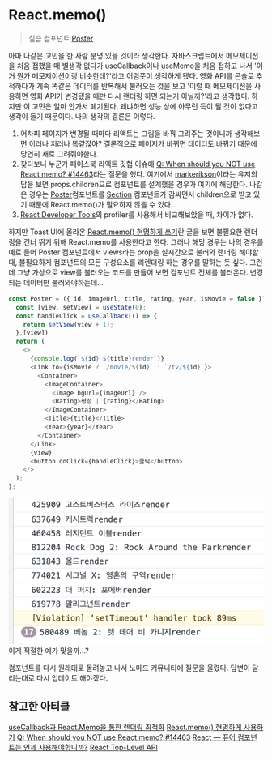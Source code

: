 # React.memo()

> 실습 컴포넌트
> [Poster](../src/Components/Poster.js)

아마 나같은 고민을 한 사람 분명 있을 것이라 생각한다. 자바스크립트에서 메모제이션을 처음 접했을 때 별생각 없다가 useCallback이나 useMemo을 처음 접하고 나서 '이거 뭔가 메모제이션이랑 비슷한데?'라고 어렴풋이 생각하게 됐다.
영화 API를 콘솔로 추적하다가 계속 똑같은 데이터를 반복해서 불러오는 것을 보고 '이럴 때 메모제이션을 사용하면 영화 API가 변경됐을 때만 다시 랜더링 하면 되는거 아닐까?'라고 생각했다. 하지만 이 고민은 얼마 안가서 폐기된다. 왜냐하면 성능 상에 아무런 득이 될 것이 없다고 생각이 들기 때문이다. 나의 생각의 결론은 이렇다.

1. 어차피 페이지가 변경될 때마다 리액트는 그림을 바꿔 그려주는 것이니까 생각해보면 이러나 저러나 똑같잖아? 결론적으로 페이지가 바뀌면 데이터도 바뀌기 때문에 당연히 새로 그려줘야한다.
2. 찾다보니 누군가 페이스북 리엑트 깃헙 이슈에 [Q: When should you NOT use React memo? #14463](https://github.com/facebook/react/issues/14463)라는 질문을 했다. 여기에서 [markerikson](https://github.com/facebook/react/issues/14463#issuecomment-448829902)이라는 유저의 답을 보면 props.children으로 컴포넌트를 설계했을 경우가 여기에 해당한다. 나같은 경우는 [Poster](../src/Components/Poster.js)컴포넌트를 [Section](../src/Components/Section.js) 컴포넌트가 감싸면서 children으로 받고 있기 때문에 React.memo()가 필요하지 않을 수 있다.
3. [React Developer Tools](https://chrome.google.com/webstore/detail/react-developer-tools/fmkadmapgofadopljbjfkapdkoienihi?utm_source=chrome-ntp-icon)의 profiler를 사용해서 비교해보았을 때, 차이가 없다.

하지만 Toast UI에 올라온 [React.memo() 현명하게 쓰기](https://ui.toast.com/weekly-pick/ko_20190731)란 글을 보면 불필요한 렌더링을 건너 뛰기 위해 React.memo를 사용한다고 한다. 그러나 해당 경우는 나의 경우를 예로 들어 Poster 컴포넌트에서 views라는 prop을 실시간으로 불러와 랜더링 해야할 때, 불필요하게 컴포넌트의 모든 구성요소를 리렌더링 하는 경우를 말하는 듯 싶다. 그런데 그냥 가상으로 view를 불러오는 코드를 만들어 보면 컴포넌트 전체를 불러온다. 변경되는 데이터만 불러와야하는데...

```javascript
const Poster = ({ id, imageUrl, title, rating, year, isMovie = false })
  const [view, setView] = useState(0);
  const handleClick = useCallback(() => {
    return setView(view + 1);
  },[view])
  return (
    <>
      {console.log(`${id} ${title}render`)}
      <Link to={isMovie ? `/movie/${id}` : `/tv/${id}`}>
        <Container>
          <ImageContainer>
            <Image bgUrl={imageUrl} />
            <Rating>평점 | {rating}</Rating>
          </ImageContainer>
          <Title>{title}</Title>
          <Year>{year}</Year>
        </Container>
      </Link>
      {view}
      <button onClick={handleClick}>클릭</button>
    </>
  );
};
```

![뷰 데이터가 업데이트 될 때마다 prop 전체가 렌더링된다.](image/스크린샷%202021-11-27%20오후%202.28.44.png)
이게 적절한 예가 맞을까...?

컴포넌트를 다시 원래대로 돌려놓고 나서 노마드 커뮤니티에 질문을 올렸다. 답변이 달리는대로 다시 업데이트 해야겠다.

## 참고한 아티클

[useCallback과 React.Memo을 통한 렌더링 최적화](https://velog.io/@yejinh/useCallback%EA%B3%BC-React.Memo%EC%9D%84-%ED%86%B5%ED%95%9C-%EB%A0%8C%EB%8D%94%EB%A7%81-%EC%B5%9C%EC%A0%81%ED%99%94)
[React.memo() 현명하게 사용하기](https://ui.toast.com/weekly-pick/ko_20190731)
[Q: When should you NOT use React memo? #14463](https://github.com/facebook/react/issues/14463)
[React — 퓨어 컴포넌트는 언제 사용해야합니까?](https://ichi.pro/ko/react-pyueo-keomponeonteuneun-eonje-sayonghaeyahabnikka-95400930306416)
[React Top-Level API](https://reactjs.org/docs/react-api.html#reactmemo)
